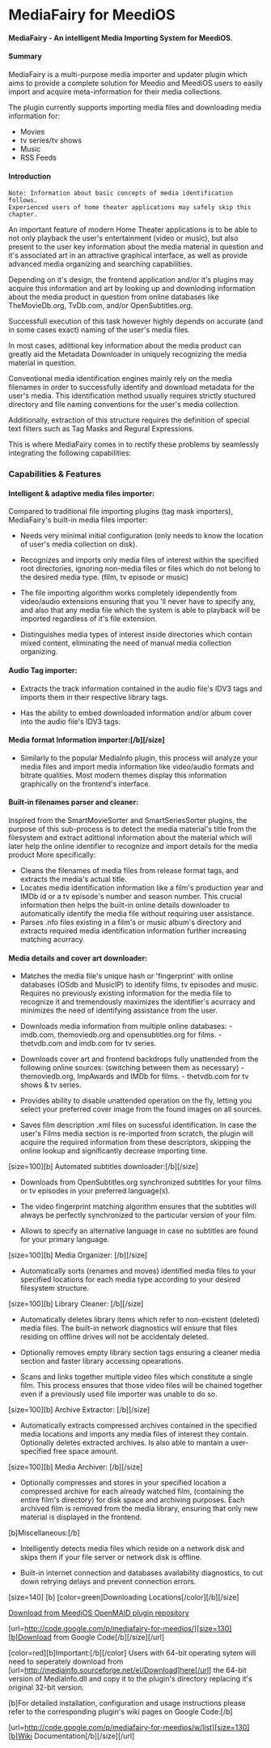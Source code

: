 MediaFairy for MeediOS
======================

#### MediaFairy - An intelligent Media Importing System for MeediOS.



#### Summary

MediaFairy is a multi-purpose media importer and updater plugin
which aims to provide a complete solution for Meedio and MeediOS users
to easily import and acquire meta-information for their media collections.

The plugin currently supports importing media files and downloading media information for:

* Movies
* tv series/tv shows
* Music
* RSS Feeds




#### Introduction

```
Note: Information about basic concepts of media identification follows.
Experienced users of home theater applications may safely skip this chapter.
```


  An important feature of modern Home Theater applications is to be able
to not only playback the  user's entertainment (video or music),
but also present to the user key information about the media material in question
and it's associated art in an attractive graphical interface,
as well as provide advanced media organizing and searching capabilities.


  Depending on it's design, the frontend application and/or it's plugins
  may acquire this information and art by looking up and downloding information
  about the media product in question from online databases
  like TheMovieDb.org, TvDb.com, and/or OpenSubtitles.org.


  Successfull execution of this task however highly depends on accurate
  (and in some cases exact) naming of the user's media files.

  In most cases, adittional key information about the media product
  can greatly aid the Metadata Downloader in uniquely recognizing the media material in question.


  Conventional media identification engines mainly rely on the media filenames
  in order to successfully identify and download metadata for the user's media. 
  This identification method usually requires strictly stuctured
  directory and file naming conventions for the user's media collection.


  Additionally, extraction of this structure requires the definition
  of special text filters such as Tag Masks and Regural Expressions.

  This is where MediaFairy comes in to rectify these problems
  by seamlessly integrating the following capabilities: 




### Capabilities & Features

#### Intelligent & adaptive media files importer:

Compared to traditional file importing plugins (tag mask importers),
MediaFairy's built-in media files importer:

* Needs very minimal initial configuration (only needs to know the location of user's media collection on disk).

* Recognizes and imports only media files of interest within the specified root directories, ignoring non-media files or files which do not belong to the desired media type. (film, tv episode or music)

* The file importing algorithm works completely idependently from video/audio extensions ensuring that you 'll never have to specify any, and also that any media file which the system is able to playback will be imported regardless of it's file extension.  

* Distinguishes media types of interest inside directories which contain mixed content, eliminating the need of manual media collection organizing.



#### Audio Tag importer:

* Extracts the track information contained in the audio file's IDV3 tags and imports them in their respective library tags.

* Has the ability to embed downloaded information and/or album cover into the audio file's IDV3 tags.



#### Media format Information importer:[/b][/size]

* Similarly to the popular MediaInfo plugin, this process will analyze your media files and import media information like video/audio formats and bitrate qualities. Most modern themes display this information graphically on the frontend's interface.



#### Built-in filenames parser and cleaner:

Inspired from the SmartMovieSorter and SmartSeriesSorter plugins, the purpose of this sub-process is to detect the media material's title from the filesystem and extract adittional information about the material which will later help the online identifier to recognize and import details for the media product More specifically:

* Cleans the filenames of media files from release format tags, and extracts the media's actual title.
* Locates media identification information like a film's production year and IMDb id or a tv episode's number and season number. This crucial information then helps the built-in online details downloader to automatically identify the media file without requiring user assistance.
* Parses .nfo files existing in a film's or music album's directory and extracts required media identification information further increasing matching acurracy.



#### Media details and cover art downloader:

* Matches the media file's unique hash or 'fingerprint' with online databases (OSdb and MusicIP) to identify films, tv episodes and music. Requires no previously existing information for the media file to recognize it and tremendously maximizes the identifier's acurracy and minimizes the need of identifying assistance from the user.

* Downloads media information from multiple online databases:
      - imdb.com, themoviedb.org and opensubtitles.org for films.
      - thetvdb.com and imdb.com for tv series.



* Downloads cover art and frontend backdrops fully unattended from the following online sources: (switching between them as necessary)
      - themoviedb.org, ImpAwards and IMDb for films.
      - thetvdb.com for tv shows & tv series.



* Provides ability to disable unattended operation on the fly, letting you select your preferred cover image from the found images on all sources. 

* Saves film description .xml files on sucessful identification. In case the user's Films media section is re-imported from scratch, the plugin will acquire the required information from these descriptors, skipping the online lookup and significantly decrease importing time.



[size=100][b] Automated subtitles downloader:[/b][/size]  

 - Downloads from OpenSubtitles.org  synchronized subtitles for your films or tv episodes in your preferred language(s).

 - The video fingerprint matching algorithm ensures that the subtitles will always be perfectly synchronized to the particular version of your film.

 - Allows to specify an alternative language in case no subtitles are found for your primary language.



[size=100][b] Media Organizer: [/b][/size]

 - Automatically sorts (renames and moves) identified media files to your specified locations for each media type according to your desired filesystem structure.



[size=100][b] Library Cleaner: [/b][/size]

 - Automatically deletes library items which refer to non-existent (deleted) media files. The built-in network diagnostics will ensure that files residing on offline drives will not be accidentaly deleted.

 - Optionally removes empty library section tags ensuring a cleaner media section and faster library accessing opearations.

 - Scans and links together multiple video files which constitute a single film. This process ensures that those video files will be chained together even if a previously used file importer was unable to do so.



[size=100][b] Archive Extractor: [/b][/size]    

 - Automatically extracts compressed archives contained in the specified media locations and imports any media files of interest they contain. Optionally deletes extracted archives. Is also able to mantain a user-specified free space amount.



[size=100][b] Media Archiver: [/b][/size]    

 - Optionally compresses and stores in your specified location a compressed archive for each already watched film, (containing the entire film's directory) for disk space and archiving purposes. Each archived film is removed from the media library, ensuring that only new material is displayed in the frontend.


 [b]Miscellaneous:[/b]

 - Intelligently detects media files which reside on a network disk and skips them if your file server or network disk is offline.

 - Built-in internet connection and databases availability diagnostics, to cut down retrying delays and prevent connection errors.




[size=140]   [b] [color=green]Downloading Locations[/color][/b][/size]

[Download from MeediOS OpenMAID plugin repository](http://www.meedios.com/OpenMAIDOS/detail.php?plugin_id=3AE69DCF-B3C6-4DD3-85A8-2744A3B50452)

[url=http://code.google.com/p/mediafairy-for-meedios/][size=130][b]Download from Google Code[/b][/size][/url]

[color=red][b]Important:[/b][/color]
 Users with 64-bit operating sytem will need to seperately download from [url=http://mediainfo.sourceforge.net/el/Download]here[/url] the 64-bit version of MediaInfo.dll and copy it to the plugin's directory replacing it's original 32-bit version.



[b]For detailed installation, configuration and usage instructions 
please refer to the corresponding plugin's wiki pages on Google Code:[/b]

[url=http://code.google.com/p/mediafairy-for-meedios/w/list][size=130][b]Wiki Documentation[/b][/size][/url]

